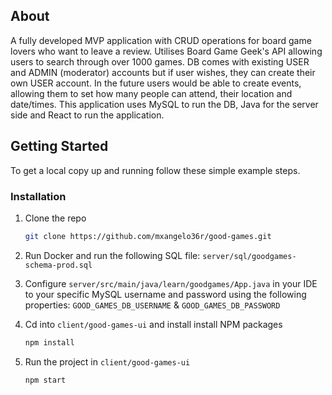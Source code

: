 ## About

A fully developed MVP application with CRUD operations for board game lovers who want to leave a review. Utilises Board Game Geek's API allowing users to search through over 1000 games.
DB comes with existing USER and ADMIN (moderator) accounts but if user wishes, they can create their own USER account.
In the future users would be able to create events, allowing them to set how many people can attend, their location and date/times.
This application uses MySQL to run the DB, Java for the server side and React to run the application. 

## Getting Started

To get a local copy up and running follow these simple example steps.

### Installation

1. Clone the repo
   ```sh
   git clone https://github.com/mxangelo36r/good-games.git
   ```
   
2. Run Docker and run the following SQL file: `server/sql/goodgames-schema-prod.sql`
   
3. Configure `server/src/main/java/learn/goodgames/App.java` in your IDE to your specific MySQL username and password using the following properties: `GOOD_GAMES_DB_USERNAME` & `GOOD_GAMES_DB_PASSWORD`
   
4. Cd into `client/good-games-ui` and install install NPM packages
   ```sh
   npm install
   ```
   
5. Run the project in `client/good-games-ui`
   ```sh
   npm start
   ```
